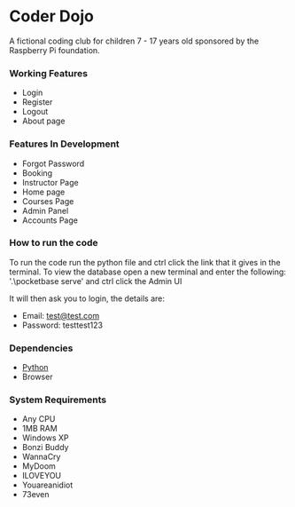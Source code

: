# Coder Dojo

A fictional coding club for children 7 - 17 years old sponsored by the Raspberry Pi foundation.

### Working Features

- Login
- Register
- Logout
- About page

### Features In Development

- Forgot Password
- Booking
- Instructor Page
- Home page
- Courses Page
- Admin Panel
- Accounts Page

### How to run the code

To run the code run the python file and ctrl click the link that it gives in the terminal.
To view the database open a new terminal and enter the following:
'.\pocketbase serve' and ctrl click the Admin UI

It will then ask you to login, the details are:
- Email: test@test.com
- Password: testtest123

### Dependencies

- [Python](https://www.python.org/downloads/)
- Browser

### System Requirements

- Any CPU
- 1MB RAM
- Windows XP
- Bonzi Buddy
- WannaCry
- MyDoom
- ILOVEYOU
- Youareanidiot
- 73even